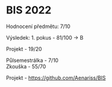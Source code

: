 # BIS 2022
Hodnocení předmětu: 7/10

Výsledek: 1. pokus - 81/100 -> B

Projekt - 19/20

Půlsemestrálka - 7/10
<br>
Zkouška - 55/70

Projekt - https://github.com/Aenariss/BIS
